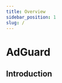 ```yaml
---
title: Overview
sidebar_position: 1
slug: /
---
```


# AdGuard

<a name="introduction"></a>

## Introduction
